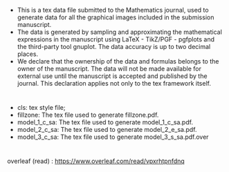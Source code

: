 - This is a tex data file submitted to the Mathematics journal, used to generate data for all the graphical images included in the submission manuscript.
- The data is generated by sampling and approximating the mathematical expressions in the manuscript using LaTeX - TikZ/PGF - pgfplots and the third-party tool gnuplot. The data accuracy is up to two decimal places.
- We declare that the ownership of the data and formulas belongs to the owner of the manuscript. The data will not be made available for external use until the manuscript is accepted and published by the journal. This declaration applies not only to the tex framework itself.


# 

- cls: tex style file;
- fillzone:  The tex file used to generate fillzone.pdf.
- model_1_c_sa: The tex file used to generate model_1_c_sa.pdf.
- model_2_c_sa: The tex file used to generate model_2_e_sa.pdf.
- model_3_c_sa: The tex file used to generate model_3_s_sa.pdf.over

# 

overleaf (read) : https://www.overleaf.com/read/vpxrhtpnfdnq

